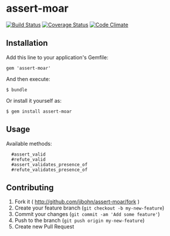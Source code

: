 # assert-moar

[![Build Status](https://travis-ci.org/jjbohn/assert-moar.png?branch=master)](https://travis-ci.org/jjbohn/assert-moar)
[![Coverage Status](https://coveralls.io/repos/jjbohn/assert-moar/badge.png?branch=master)](https://coveralls.io/r/jjbohn/assert-moar?branch=master)
[![Code Climate](https://codeclimate.com/github/jjbohn/assert-moar.png)](https://codeclimate.com/github/jjbohn/assert-moar)

## Installation

Add this line to your application's Gemfile:

    gem 'assert-moar'

And then execute:

    $ bundle

Or install it yourself as:

    $ gem install assert-moar

## Usage

Available methods:
```
  #assert_valid
  #refute_valid
  #assert_validates_presence_of
  #refute_validates_presence_of
```

## Contributing

1. Fork it ( http://github.com/jjbohn/assert-moar/fork )
2. Create your feature branch (`git checkout -b my-new-feature`)
3. Commit your changes (`git commit -am 'Add some feature'`)
4. Push to the branch (`git push origin my-new-feature`)
5. Create new Pull Request
